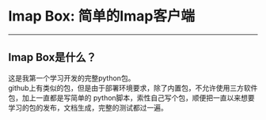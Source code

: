 # Imap Box: 简单的Imap客户端

---

## Imap Box是什么？
这是我第一个学习开发的完整python包。  
github上有类似的包，但是由于部署环境要求，除了内置包，不允许使用三方软件包，加上一直都是写简单的
python脚本，索性自己写个包，顺便把一直以来想要学习的包的发布，文档生成，完整的测试都过一遍。
